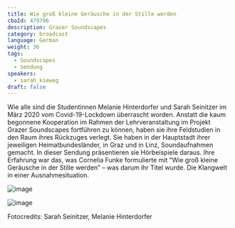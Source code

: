 ```yaml
---
title: Wie groß kleine Geräusche in der Stille werden
cbaId: 479796
description: Grazer Soundscapes
category: broadcast
language: German
weight: 36
tags:
  - Soundscapes
  - Sendung
speakers:
  - sarah_kieweg
draft: false
---
```

Wie alle sind die Studentinnen Melanie Hinterdorfer und Sarah Seinitzer im März 2020 vom Covid-19-Lockdown überrascht worden. Anstatt die kaum begonnene Kooperation im Rahmen der Lehrveranstaltung im Projekt Grazer Soundscapes fortführen zu können, haben sie ihre Feldstudien in den Raum ihres Rückzuges verlegt. Sie haben in der Hauptstadt ihrer jeweiligen Heimatbundesländer, in Graz und in Linz, Soundaufnahmen gemacht. In dieser Sendung präsentieren sie Hörbeispiele daraus. Ihre Erfahrung war das, was Cornelia Funke formulierte mit “Wie groß kleine Geräusche in der Stille werden” – was darum ihr Titel wurde. Die Klangwelt in einer Ausnahmesituation.

![image](/images/broadcasts/ss36/01.jpg)

![image](/images/broadcasts/ss36/02.jpg)


Fotocredits: Sarah Seinitzer, Melanie Hinterdorfer
